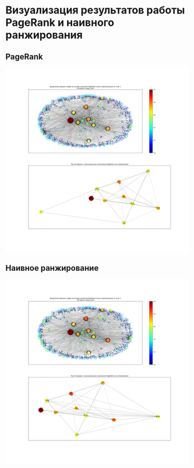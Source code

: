 # Визуализация результатов работы PageRank и наивного ранжирования

## PageRank

![page-rank](page_rank.png)

## Наивное ранжирование

![naive-rank](naive_rank.png)
